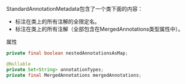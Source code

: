 
StandardAnnotationMetadata包含了一个类下面的内容：
- 标注在类上的所有注解的全限定名。
- 标注在类上的所有注解（全部包含在MergedAnnotations类型属性中）。

属性
```java
private final boolean nestedAnnotationsAsMap;  

@Nullable  
private Set<String> annotationTypes;
private final MergedAnnotations mergedAnnotations;  
```